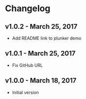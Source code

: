 # Changelog

## v1.0.2 - March 25, 2017

- Add README link to plunker demo

## v1.0.1 - March 25, 2017

- Fix GitHub URL

## v1.0.0 - March 18, 2017

- Initial version
